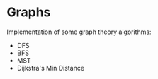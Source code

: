 # Graphs

Implementation of some graph theory algorithms:
- DFS
- BFS
- MST
- Dijkstra's Min Distance


